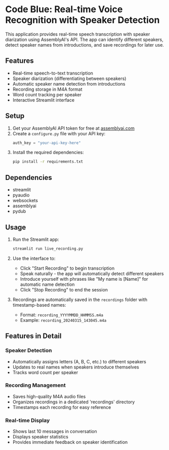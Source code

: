 # Code Blue: Real-time Voice Recognition with Speaker Detection

This application provides real-time speech transcription with speaker diarization using AssemblyAI's API. The app can identify different speakers, detect speaker names from introductions, and save recordings for later use.

## Features

- Real-time speech-to-text transcription
- Speaker diarization (differentiating between speakers)
- Automatic speaker name detection from introductions
- Recording storage in M4A format
- Word count tracking per speaker
- Interactive Streamlit interface

## Setup

1. Get your AssemblyAI API token for free at [assemblyai.com](https://www.assemblyai.com)
2. Create a `configure.py` file with your API key:
   ```python
   auth_key = "your-api-key-here"
   ```
3. Install the required dependencies:
   ```bash
   pip install -r requirements.txt
   ```

## Dependencies
* streamlit
* pyaudio
* websockets
* assemblyai
* pydub

## Usage

1. Run the Streamlit app:
   ```bash
   streamlit run live_recording.py
   ```

2. Use the interface to:
   - Click "Start Recording" to begin transcription
   - Speak naturally - the app will automatically detect different speakers
   - Introduce yourself with phrases like "My name is [Name]" for automatic name detection
   - Click "Stop Recording" to end the session

3. Recordings are automatically saved in the `recordings` folder with timestamp-based names:
   - Format: `recording_YYYYMMDD_HHMMSS.m4a`
   - Example: `recording_20240315_143045.m4a`

## Features in Detail

### Speaker Detection
- Automatically assigns letters (A, B, C, etc.) to different speakers
- Updates to real names when speakers introduce themselves
- Tracks word count per speaker

### Recording Management
- Saves high-quality M4A audio files
- Organizes recordings in a dedicated 'recordings' directory
- Timestamps each recording for easy reference

### Real-time Display
- Shows last 10 messages in conversation
- Displays speaker statistics
- Provides immediate feedback on speaker identification
